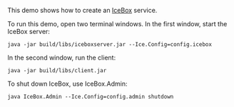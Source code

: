 This demo shows how to create an [IceBox][1] service.

To run this demo, open two terminal windows. In the first window,
start the IceBox server:

```
java -jar build/libs/iceboxserver.jar --Ice.Config=config.icebox
```

In the second window, run the client:

```
java -jar build/libs/client.jar
```

To shut down IceBox, use IceBox.Admin:

```
java IceBox.Admin --Ice.Config=config.admin shutdown
```

[1]: https://doc.zeroc.com/ice/4.0/icebox
